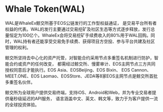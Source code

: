 # 

# Whale Token(WAL)

WAL是WhaleEx鲸交所基于EOS公链发行的工作型权益通证， 是交易平台所有者权益的代表。WAL的发行主要通过交易挖矿及社区生态等方式逐步释放，发行总量恒定为100亿个。WhaleEx会将交易挖矿手续费收入的80%用于WAL回购。同时，WAL持有者还能享受交易免手续费、获得项目方空投、参与平台共建及社区管理的权利。

鲸交所坚持去中心化的资产托管，对智能合约采用节点多重签名机制进行防护，智能合约或资产的任何改变，
都需经过鲸交所、慢雾审计、EOS主网节点三方共同授权同意后才能执行。EOS Asia、EOSBeijing、EOS Bixin、
EOS Cannon、MEET.ONE、EOS Laomao、EOSStore、JEDA等8家EOS主网节点是鲸交所首批多重签名伙伴。

鲸交所为全球用户提供交易终端，支持iOS、Android和Web，并为专业交易者提供毫秒级延迟的API服务，
语言涵盖中文、英文、韩文等，致力于为客户提供一流的全球投资体验。


